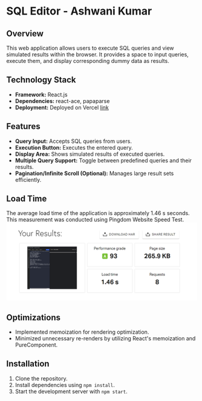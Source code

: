 # SQL Editor - Ashwani Kumar

## Overview
This web application allows users to execute SQL queries and view simulated results within the browser. It provides a space to input queries, execute them, and display corresponding dummy data as results.

## Technology Stack
- **Framework:** React.js
- **Dependencies:** react-ace, papaparse
- **Deployment:** Deployed on Vercel [link](https://ashwani-kumar-sql-editor.vercel.app/)

## Features
- **Query Input:** Accepts SQL queries from users.
- **Execution Button:** Executes the entered query.
- **Display Area:** Shows simulated results of executed queries.
- **Multiple Query Support:** Toggle between predefined queries and their results.
- **Pagination/Infinite Scroll (Optional):** Manages large result sets efficiently.

## Load Time
The average load time of the application is approximately 1.46 s seconds. This measurement was conducted using Pingdom Website Speed Test.
![Proof](./src/assets/loadTest/image.png)


## Optimizations
- Implemented memoization for rendering optimization.
- Minimized unnecessary re-renders by utilizing React's memoization and PureComponent.

## Installation
1. Clone the repository.
2. Install dependencies using `npm install`.
3. Start the development server with `npm start`.


